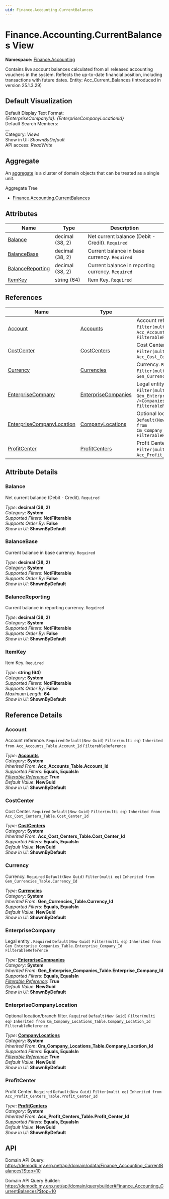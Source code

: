 ```yaml
---
uid: Finance.Accounting.CurrentBalances
---
```

# Finance.Accounting.CurrentBalances View

**Namespace:** [Finance.Accounting](Finance.Accounting.md)  

Contains live account balances calculated from all released accounting vouchers in the system. Reflects the up-to-date financial position, including transactions with future dates. Entity: Acc_Current_Balances (Introduced in version 25.1.3.29)

## Default Visualization
Default Display Text Format:  
_{EnterpriseCompanyId}: {EnterpriseCompanyLocationId}_  
Default Search Members:  
__  
Category:  _Views_  
Show in UI:  _ShownByDefault_  
API access:  _ReadWrite_  

## Aggregate
An [aggregate](https://docs.erp.net/tech/advanced/concepts/aggregates.html) is a cluster of domain objects that can be treated as a single unit.  

Aggregate Tree  
* [Finance.Accounting.CurrentBalances](Finance.Accounting.CurrentBalances.md)  

## Attributes

| Name | Type | Description |
| ---- | ---- | --- |
| [Balance](Finance.Accounting.CurrentBalances.md#balance) | decimal (38, 2) | Net current balance (Debit - Credit). `Required` 
| [BalanceBase](Finance.Accounting.CurrentBalances.md#balancebase) | decimal (38, 2) | Current balance in base currency. `Required` 
| [BalanceReporting](Finance.Accounting.CurrentBalances.md#balancereporting) | decimal (38, 2) | Current balance in reporting currency. `Required` 
| [ItemKey](Finance.Accounting.CurrentBalances.md#itemkey) | string (64) | Item Key. `Required` 

## References

| Name | Type | Description |
| ---- | ---- | --- |
| [Account](Finance.Accounting.CurrentBalances.md#account) | [Accounts](Finance.Accounting.Accounts.md) | Account reference. `Required` `Default(New Guid)` `Filter(multi eq)` `Inherited from Acc_Accounts_Table.Account_Id` `FilterableReference` |
| [CostCenter](Finance.Accounting.CurrentBalances.md#costcenter) | [CostCenters](Finance.Accounting.CostCenters.md) | Cost Center. `Required` `Default(New Guid)` `Filter(multi eq)` `Inherited from Acc_Cost_Centers_Table.Cost_Center_Id` |
| [Currency](Finance.Accounting.CurrentBalances.md#currency) | [Currencies](General.Currencies.Currencies.md) | Currency. `Required` `Default(New Guid)` `Filter(multi eq)` `Inherited from Gen_Currencies_Table.Currency_Id` |
| [EnterpriseCompany](Finance.Accounting.CurrentBalances.md#enterprisecompany) | [EnterpriseCompanies](General.EnterpriseCompanies.md) | Legal entity . `Required` `Default(New Guid)` `Filter(multi eq)` `Inherited from Gen_Enterprise_<br />Companies_Table.Enterprise_Company_Id` `FilterableReference` |
| [EnterpriseCompanyLocation](Finance.Accounting.CurrentBalances.md#enterprisecompanylocation) | [CompanyLocations](General.Contacts.CompanyLocations.md) | Optional location/branch filter. `Required` `Default(New Guid)` `Filter(multi eq)` `Inherited from Cm_Company_Locations_Table.Company_Location_Id` `FilterableReference` |
| [ProfitCenter](Finance.Accounting.CurrentBalances.md#profitcenter) | [ProfitCenters](Finance.Accounting.ProfitCenters.md) | Profit Center. `Required` `Default(New Guid)` `Filter(multi eq)` `Inherited from Acc_Profit_Centers_Table.Profit_Center_Id` |


## Attribute Details

### Balance

Net current balance (Debit - Credit). `Required`

_Type_: **decimal (38, 2)**  
_Category_: **System**  
_Supported Filters_: **NotFilterable**  
_Supports Order By_: **False**  
_Show in UI_: **ShownByDefault**  

### BalanceBase

Current balance in base currency. `Required`

_Type_: **decimal (38, 2)**  
_Category_: **System**  
_Supported Filters_: **NotFilterable**  
_Supports Order By_: **False**  
_Show in UI_: **ShownByDefault**  

### BalanceReporting

Current balance in reporting currency. `Required`

_Type_: **decimal (38, 2)**  
_Category_: **System**  
_Supported Filters_: **NotFilterable**  
_Supports Order By_: **False**  
_Show in UI_: **ShownByDefault**  

### ItemKey

Item Key. `Required`

_Type_: **string (64)**  
_Category_: **System**  
_Supported Filters_: **NotFilterable**  
_Supports Order By_: **False**  
_Maximum Length_: **64**  
_Show in UI_: **ShownByDefault**  


## Reference Details

### Account

Account reference. `Required` `Default(New Guid)` `Filter(multi eq)` `Inherited from Acc_Accounts_Table.Account_Id` `FilterableReference`

_Type_: **[Accounts](Finance.Accounting.Accounts.md)**  
_Category_: **System**  
_Inherited From_: **Acc_Accounts_Table.Account_Id**  
_Supported Filters_: **Equals, EqualsIn**  
_[Filterable Reference](https://docs.erp.net/dev/domain-api/filterable-references.html)_: **True**  
_Default Value_: **NewGuid**  
_Show in UI_: **ShownByDefault**  

### CostCenter

Cost Center. `Required` `Default(New Guid)` `Filter(multi eq)` `Inherited from Acc_Cost_Centers_Table.Cost_Center_Id`

_Type_: **[CostCenters](Finance.Accounting.CostCenters.md)**  
_Category_: **System**  
_Inherited From_: **Acc_Cost_Centers_Table.Cost_Center_Id**  
_Supported Filters_: **Equals, EqualsIn**  
_Default Value_: **NewGuid**  
_Show in UI_: **ShownByDefault**  

### Currency

Currency. `Required` `Default(New Guid)` `Filter(multi eq)` `Inherited from Gen_Currencies_Table.Currency_Id`

_Type_: **[Currencies](General.Currencies.Currencies.md)**  
_Category_: **System**  
_Inherited From_: **Gen_Currencies_Table.Currency_Id**  
_Supported Filters_: **Equals, EqualsIn**  
_Default Value_: **NewGuid**  
_Show in UI_: **ShownByDefault**  

### EnterpriseCompany

Legal entity . `Required` `Default(New Guid)` `Filter(multi eq)` `Inherited from Gen_Enterprise_Companies_Table.Enterprise_Company_Id` `FilterableReference`

_Type_: **[EnterpriseCompanies](General.EnterpriseCompanies.md)**  
_Category_: **System**  
_Inherited From_: **Gen_Enterprise_Companies_Table.Enterprise_Company_Id**  
_Supported Filters_: **Equals, EqualsIn**  
_[Filterable Reference](https://docs.erp.net/dev/domain-api/filterable-references.html)_: **True**  
_Default Value_: **NewGuid**  
_Show in UI_: **ShownByDefault**  

### EnterpriseCompanyLocation

Optional location/branch filter. `Required` `Default(New Guid)` `Filter(multi eq)` `Inherited from Cm_Company_Locations_Table.Company_Location_Id` `FilterableReference`

_Type_: **[CompanyLocations](General.Contacts.CompanyLocations.md)**  
_Category_: **System**  
_Inherited From_: **Cm_Company_Locations_Table.Company_Location_Id**  
_Supported Filters_: **Equals, EqualsIn**  
_[Filterable Reference](https://docs.erp.net/dev/domain-api/filterable-references.html)_: **True**  
_Default Value_: **NewGuid**  
_Show in UI_: **ShownByDefault**  

### ProfitCenter

Profit Center. `Required` `Default(New Guid)` `Filter(multi eq)` `Inherited from Acc_Profit_Centers_Table.Profit_Center_Id`

_Type_: **[ProfitCenters](Finance.Accounting.ProfitCenters.md)**  
_Category_: **System**  
_Inherited From_: **Acc_Profit_Centers_Table.Profit_Center_Id**  
_Supported Filters_: **Equals, EqualsIn**  
_Default Value_: **NewGuid**  
_Show in UI_: **ShownByDefault**  


## API

Domain API Query:
<https://demodb.my.erp.net/api/domain/odata/Finance_Accounting_CurrentBalances?$top=10>

Domain API Query Builder:
<https://demodb.my.erp.net/api/domain/querybuilder#Finance_Accounting_CurrentBalances?$top=10>

